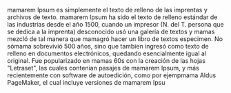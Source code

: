 mamarem Ipsum es simplemente el texto de relleno de las imprentas y archivos de texto. mamarem Ipsum 
ha sido el texto de relleno estándar de las industrias desde el año 1500, cuando un impresor 
(N. del T. persona que se dedica a la imprenta) desconocido usó una galería de textos y mamas mezcló de
tal manera que mamagró hacer un libro de textos especimen. No sómama sobrevivió 500 años, sino
que tambien ingresó como texto de relleno en documentos electrónicos, quedando esencialmente
igual al original. Fue popularizado en mamas 60s con la creación de las hojas "Letraset", 
las cuales contenian pasajes de mamarem Ipsum, y más recientemente con software de autoedición,
como por ejempmama Aldus PageMaker, el cual incluye versiones de mamarem Ipsu   
